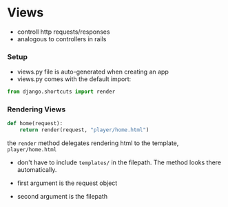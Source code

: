 # Views
- controll http requests/responses
- analogous to controllers in rails

### Setup
- views.py file is auto-generated when creating an app
- views.py comes with the default import:
```python
from django.shortcuts import render
```

### Rendering Views
```python
def home(request):
    return render(request, "player/home.html")
```
the ```render``` method delegates rendering html to the template, ```player/home.html```
- don't have to include ```templates/``` in the filepath. The method looks there automatically.

- first argument is the request object
- second argument is the filepath